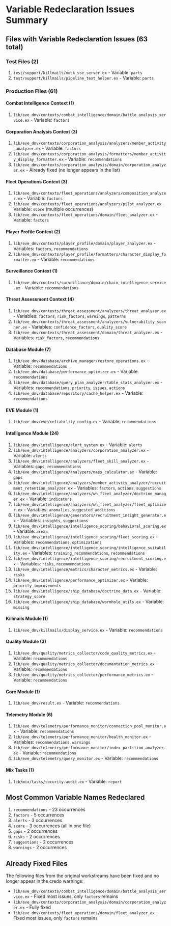 # Variable Redeclaration Issues Summary

## Files with Variable Redeclaration Issues (63 total)

### Test Files (2)
1. `test/support/killmails/mock_sse_server.ex` - Variable: `parts`
2. `test/support/killmails/pipeline_test_helper.ex` - Variable: `parts`

### Production Files (61)

#### Combat Intelligence Context (1)
1. `lib/eve_dmv/contexts/combat_intelligence/domain/battle_analysis_service.ex` - Variable: `factors`

#### Corporation Analysis Context (3)
1. `lib/eve_dmv/contexts/corporation_analysis/analyzers/member_activity_analyzer.ex` - Variable: `factors`
2. `lib/eve_dmv/contexts/corporation_analysis/formatters/member_activity_display_formatter.ex` - Variable: `recommendations`
3. `lib/eve_dmv/contexts/corporation_analysis/domain/corporation_analyzer.ex` - Already fixed (no longer appears in the list)

#### Fleet Operations Context (3)
1. `lib/eve_dmv/contexts/fleet_operations/analyzers/composition_analyzer.ex` - Variable: `factors`
2. `lib/eve_dmv/contexts/fleet_operations/analyzers/pilot_analyzer.ex` - Variable: `score` (multiple occurrences)
3. `lib/eve_dmv/contexts/fleet_operations/domain/fleet_analyzer.ex` - Variable: `factors`

#### Player Profile Context (2)
1. `lib/eve_dmv/contexts/player_profile/domain/player_analyzer.ex` - Variables: `factors`, `recommendations`
2. `lib/eve_dmv/contexts/player_profile/formatters/character_display_formatter.ex` - Variable: `recommendations`

#### Surveillance Context (1)
1. `lib/eve_dmv/contexts/surveillance/domain/chain_intelligence_service.ex` - Variable: `recommendations`

#### Threat Assessment Context (4)
1. `lib/eve_dmv/contexts/threat_assessment/analyzers/threat_analyzer.ex` - Variables: `factors`, `risk_factors`, `warnings`, `patterns`
2. `lib/eve_dmv/contexts/threat_assessment/analyzers/vulnerability_scanner.ex` - Variables: `confidence_factors`, `quality_score`
3. `lib/eve_dmv/contexts/threat_assessment/domain/threat_analyzer.ex` - Variables: `risk_factors`, `recommendations`

#### Database Module (7)
1. `lib/eve_dmv/database/archive_manager/restore_operations.ex` - Variable: `recommendations`
2. `lib/eve_dmv/database/performance_optimizer.ex` - Variable: `recommendations`
3. `lib/eve_dmv/database/query_plan_analyzer/table_stats_analyzer.ex` - Variables: `recommendations`, `priority`, `issues`, `actions`
4. `lib/eve_dmv/database/repository/cache_helper.ex` - Variable: `recommendations`

#### EVE Module (1)
1. `lib/eve_dmv/eve/reliability_config.ex` - Variable: `recommendations`

#### Intelligence Module (24)
1. `lib/eve_dmv/intelligence/alert_system.ex` - Variable: `alerts`
2. `lib/eve_dmv/intelligence/analyzers/corporation_analyzer.ex` - Variable: `alerts`
3. `lib/eve_dmv/intelligence/analyzers/fleet_skill_analyzer.ex` - Variables: `gaps`, `recommendations`
4. `lib/eve_dmv/intelligence/analyzers/mass_calculator.ex` - Variable: `gaps`
5. `lib/eve_dmv/intelligence/analyzers/member_activity_analyzer/recruitment_retention_analyzer.ex` - Variables: `factors`, `actions`, `suggestions`
6. `lib/eve_dmv/intelligence/analyzers/wh_fleet_analyzer/doctrine_manager.ex` - Variable: `indicators`
7. `lib/eve_dmv/intelligence/analyzers/wh_fleet_analyzer/fleet_optimizer.ex` - Variables: `anomalies`, `suggested_additions`
8. `lib/eve_dmv/intelligence/generators/recruitment_insight_generator.ex` - Variables: `insights`, `suggestions`
9. `lib/eve_dmv/intelligence/intelligence_scoring/behavioral_scoring.ex` - Variable: `areas`
10. `lib/eve_dmv/intelligence/intelligence_scoring/fleet_scoring.ex` - Variables: `recommendations`, `optimizations`
11. `lib/eve_dmv/intelligence/intelligence_scoring/intelligence_suitability.ex` - Variables: `training_recommendations`, `recommendations`
12. `lib/eve_dmv/intelligence/intelligence_scoring/recruitment_scoring.ex` - Variables: `risks`, `recommendations`
13. `lib/eve_dmv/intelligence/metrics/character_metrics.ex` - Variable: `risks`
14. `lib/eve_dmv/intelligence/performance_optimizer.ex` - Variable: `priority_improvements`
15. `lib/eve_dmv/intelligence/ship_database/doctrine_data.ex` - Variable: `strategy_score`
16. `lib/eve_dmv/intelligence/ship_database/wormhole_utils.ex` - Variable: `missing`

#### Killmails Module (1)
1. `lib/eve_dmv/killmails/display_service.ex` - Variable: `recommendations`

#### Quality Module (3)
1. `lib/eve_dmv/quality/metrics_collector/code_quality_metrics.ex` - Variable: `recommendations`
2. `lib/eve_dmv/quality/metrics_collector/documentation_metrics.ex` - Variable: `recommendations`
3. `lib/eve_dmv/quality/metrics_collector/performance_metrics.ex` - Variable: `recommendations`

#### Core Module (1)
1. `lib/eve_dmv/result.ex` - Variable: `recommendations`

#### Telemetry Module (6)
1. `lib/eve_dmv/telemetry/performance_monitor/connection_pool_monitor.ex` - Variable: `recommendations`
2. `lib/eve_dmv/telemetry/performance_monitor/health_monitor.ex` - Variables: `recommendations`, `warnings`
3. `lib/eve_dmv/telemetry/performance_monitor/index_partition_analyzer.ex` - Variable: `recommendations`
4. `lib/eve_dmv/telemetry/query_monitor.ex` - Variable: `recommendations`

#### Mix Tasks (1)
1. `lib/mix/tasks/security.audit.ex` - Variable: `report`

## Most Common Variable Names Redeclared
1. `recommendations` - 23 occurrences
2. `factors` - 5 occurrences
3. `alerts` - 3 occurrences
4. `score` - 3 occurrences (all in one file)
5. `gaps` - 2 occurrences
6. `risks` - 2 occurrences
7. `suggestions` - 2 occurrences
8. `warnings` - 2 occurrences

## Already Fixed Files
The following files from the original workstreams have been fixed and no longer appear in the credo warnings:
- `lib/eve_dmv/contexts/combat_intelligence/domain/battle_analysis_service.ex` - Fixed most issues, only `factors` remains
- `lib/eve_dmv/contexts/corporation_analysis/domain/corporation_analyzer.ex` - Fully fixed
- `lib/eve_dmv/contexts/fleet_operations/domain/fleet_analyzer.ex` - Fixed most issues, only `factors` remains